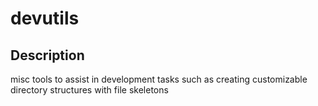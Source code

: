# devutils

## Description

misc tools to assist in development tasks such as creating customizable directory structures with file skeletons
